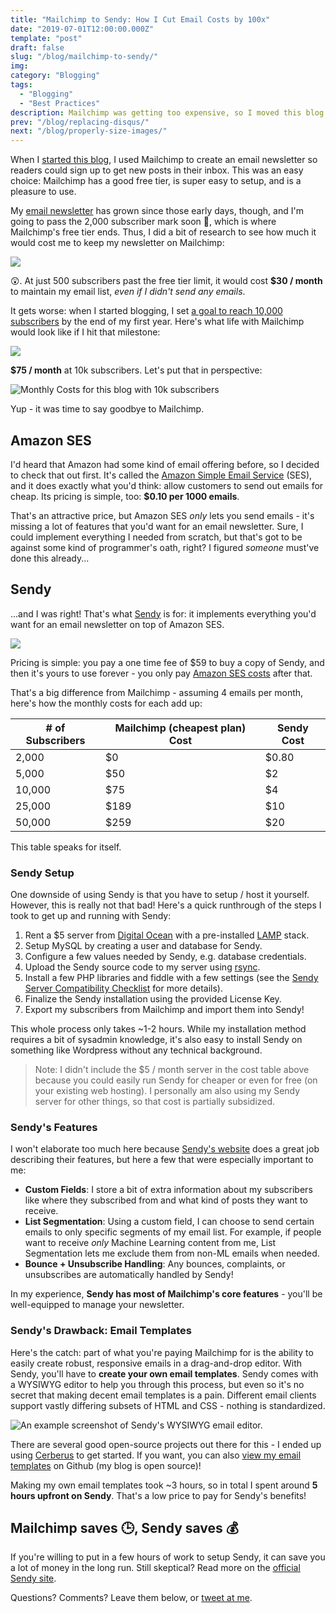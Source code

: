 ```yaml
---
title: "Mailchimp to Sendy: How I Cut Email Costs by 100x"
date: "2019-07-01T12:00:00.000Z"
template: "post"
draft: false
slug: "/blog/mailchimp-to-sendy/"
img:
category: "Blogging"
tags:
  - "Blogging"
  - "Best Practices"
description: Mailchimp was getting too expensive, so I moved this blog's newsletter to Sendy.
prev: "/blog/replacing-disqus/"
next: "/blog/properly-size-images/"
---
```


When I [started this blog](/blog/first-50-days-of-blogging/), I used Mailchimp to create an email newsletter so readers could sign up to get new posts in their inbox. This was an easy choice: Mailchimp has a good free tier, is super easy to setup, and is a pleasure to use.

My [email newsletter](/subscribe/?src=sendy-post) has grown since those early days, though, and I'm going to pass the 2,000 subscriber mark soon 🎉, which is where Mailchimp's free tier ends. Thus, I did a bit of research to see how much it would cost me to keep my newsletter on Mailchimp:

![](./media-link/sendy-post/mailchimp-2.5k.png)

😲. At just 500 subscribers past the free tier limit, it would cost **$30 / month** to maintain my email list, _even if I didn't send any emails_.

It gets worse: when I started blogging, I set [a goal to reach 10,000 subscribers](/blog/first-50-days-of-blogging/#goals-for-year-one) by the end of my first year. Here's what life with Mailchimp would look like if I hit that milestone:

![](./media-link/sendy-post/mailchimp-10k.png)

**$75 / month** at 10k subscribers. Let's put that in perspective:

![](./media-link/sendy-post/mailchimp-price-graph.png "Monthly Costs for this blog with 10k subscribers")

Yup - it was time to say goodbye to Mailchimp.

## Amazon SES

I'd heard that Amazon had some kind of email offering before, so I decided to check that out first. It's called the [Amazon Simple Email Service](https://aws.amazon.com/ses/) (SES), and it does exactly what you'd think: allow customers to send out emails for cheap. Its pricing is simple, too: **$0.10 per 1000 emails**.

That's an attractive price, but Amazon SES _only_ lets you send emails - it's missing a lot of features that you'd want for an email newsletter. Sure, I could implement everything I needed from scratch, but that's got to be against some kind of programmer's oath, right? I figured _someone_  must've done this already...

## Sendy

...and I was right! That's what [Sendy](https://sendy.co/?ref=Tl4Ot) is for: it implements everything you'd want for an email newsletter on top of Amazon SES.

![](./media-link/sendy-post/sendy.png)

Pricing is simple: you pay a one time fee of $59 to buy a copy of Sendy, and then it's yours to use forever - you only pay [Amazon SES costs](https://aws.amazon.com/ses/pricing/) after that.

That's a big difference from Mailchimp - assuming 4 emails per month, here's how the monthly costs for each add up:

| # of Subscribers | Mailchimp (cheapest plan) Cost | Sendy Cost |
| --- | --- | --- |
| 2,000 | $0 | $0.80 |
| 5,000 | $50 | $2 |
| 10,000 | $75 | $4 |
| 25,000 | $189 | $10 |
| 50,000 | $259 | $20 |
<figcaption>This table speaks for itself.</figcaption>

### Sendy Setup

One downside of using Sendy is that you have to setup / host it yourself. However, this is really not that bad! Here's a quick runthrough of the steps I took to get up and running with Sendy:

1. Rent a \$5 server from [Digital Ocean](https://m.do.co/c/0e6cb6018b2a) with a pre-installed [LAMP](https://en.wikipedia.org/wiki/LAMP_(software_bundle)) stack.
2. Setup MySQL by creating a user and database for Sendy.
3. Configure a few values needed by Sendy, e.g. database credentials.
4. Upload the Sendy source code to my server using [rsync](https://linux.die.net/man/1/rsync).
5. Install a few PHP libraries and fiddle with a few settings (see the [Sendy Server Compatibility Checklist](https://sendy.victorzhou.com/_compatibility.php?i=1) for more details).
6. Finalize the Sendy installation using the provided License Key.
7. Export my subscribers from Mailchimp and import them into Sendy!

This whole process only takes ~1-2 hours. While my installation method requires a bit of sysadmin knowledge, it's also easy to install Sendy on something like Wordpress without any technical background.

> Note: I didn't include the $5 / month server in the cost table above because you could easily run Sendy for cheaper or even for free (on your existing web hosting). I personally am also using my Sendy server for other things, so that cost is partially subsidized.

### Sendy's Features

I won't elaborate too much here because [Sendy's website](https://sendy.co/?ref=Tl4Ot) does a great job describing their features, but here a few that were especially important to me:

- **Custom Fields**: I store a bit of extra information about my subscribers like where they subscribed from and what kind of posts they want to receive.
- **List Segmentation**: Using a custom field, I can choose to send certain emails to only specific segments of my email list. For example, if people want to receive _only_ Machine Learning content from me, List Segmentation lets me exclude them from non-ML emails when needed.
- **Bounce + Unsubscribe Handling**: Any bounces, complaints, or unsubscribes are automatically handled by Sendy!

In my experience, **Sendy has most of Mailchimp's core features** - you'll be well-equipped to manage your newsletter.

### Sendy's Drawback: Email Templates

Here's the catch: part of what you're paying Mailchimp for is the ability to easily create robust, responsive emails in a drag-and-drop editor. With Sendy, you'll have to **create your own email templates**. Sendy comes with a WYSIWYG editor to help you through this process, but even so it's no secret that making decent email templates is a pain. Different email clients support vastly differing subsets of HTML and CSS - nothing is standardized.

![](./media-link/sendy-post/sendy-editor.png "An example screenshot of Sendy's WYSIWYG email editor.")

There are several good open-source projects out there for this - I ended up using [Cerberus](https://github.com/TedGoas/Cerberus) to get started. If you want, you can also [view my email templates](https://github.com/vzhou842/victorzhou.com/tree/master/content/emails) on Github (my blog is open source)!

Making my own email templates took ~3 hours, so in total I spent around **5 hours upfront on Sendy**. That's a low price to pay for Sendy's benefits!

## Mailchimp saves 🕒, Sendy saves 💰

If you're willing to put in a few hours of work to setup Sendy, it can save you a lot of money in the long run. Still skeptical? Read more on the [official Sendy site](https://sendy.co/?ref=Tl4Ot).

Questions? Comments? Leave them below, or [tweet at me](https://twitter.com/victorczhou).
